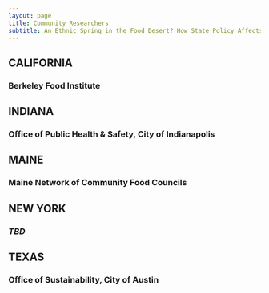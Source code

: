 ```yaml
---
layout: page
title: Community Researchers
subtitle: An Ethnic Spring in the Food Desert? How State Policy Affects Food Environments and Business Entrepreneurship
---
```




## CALIFORNIA
### Berkeley Food Institute 


## INDIANA
### Office of Public Health & Safety, City of Indianapolis


## MAINE
### Maine Network of Community Food Councils


## NEW YORK
### *TBD*


## TEXAS
### Office of Sustainability, City of Austin
